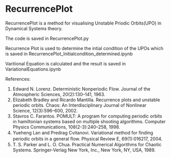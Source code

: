 # RecurrencePlot
RecurrencePlot is a method for visualising Unstable Priodic Orbits(UPO) in Dynamical Systems theory.

The code is saved in RecurrencePlot.py 

Recurrence Plot is used to determine the intial condition of the UPOs which is saved in RecurrencePlot_Initialcondition_determined.ipynb 


Varitional Equation is calculated and the result is saved in VariationalEquations.ipynb 



References:
1. Edward N. Lorenz. Deterministic Nonperiodic Flow. Journal of the Atmospheric Sciences, 20(2):130–141, 1963.
2. Elizabeth Bradley and Ricardo Mantilla. Recurrence plots and unstable periodic orbits. Chaos: An Interdisciplinary Journal of Nonlinear Science, 12(3):596–600, 2002.
3. Stavros C. Farantos. POMULT: A program for computing periodic orbits in hamiltonian systems based on multiple shooting algorithms. Computer Physics Communications, 108(2-3):240–258, 1998.
4. Yueheng Lan and Predrag Cvitanovi. Variational method for ﬁnding periodic orbits in a general ﬂow. Physical Review E, 69(1):016217, 2004.
5. T. S. Parker and L. O. Chua. Practical Numerical Algorithms for Chaotic Systems. Springer-Verlag New York, Inc., New York, NY, USA, 1989.
